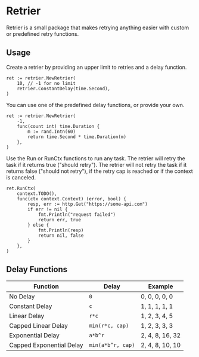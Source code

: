 # Retrier
Retrier is a small package that makes retrying anything easier with custom or predefined retry functions.

## Usage
Create a retrier by providing an upper limit to retries and a delay function.
```golang
ret := retrier.NewRetrier(
    10, // -1 for no limit
    retrier.ConstantDelay(time.Second),
)
```
You can use one of the predefined delay functions, or provide your own.
```golang
ret := retrier.NewRetrier(
    -1,
    func(count int) time.Duration {
        m := rand.Intn(60)
        return time.Second * time.Duration(m)
    },
)
```
Use the Run or RunCtx functions to run any task. The retrier will retry the task if it returns true ("should retry"). The retrier will not retry the task if it returns false ("should not retry"), if the retry cap is reached or if the context is canceled.
```golang
ret.RunCtx(
    context.TODO(),
    func(ctx context.Context) (error, bool) {
        resp, err := http.Get("https://some-api.com")
        if err != nil {
            fmt.Println("request failed")
            return err, true
        } else {
            fmt.Println(resp)
            return nil, false
        }
    },
)
```
## Delay Functions
| Function | Delay | Example |
|----------|-------|---------|
| No Delay                 | `0`               | 0, 0, 0, 0, 0   |
| Constant Delay           | `c`               | 1, 1, 1, 1, 1   |
| Linear Delay             | `r*c`             | 1, 2, 3, 4, 5   |
| Capped Linear Delay      | `min(r*c, cap)`   | 1, 2, 3, 3, 3   |
| Exponential Delay        | `a*b^r`           | 2, 4, 8, 16, 32 |
| Capped Exponential Delay | `min(a*b^r, cap)` | 2, 4, 8, 10, 10 |
